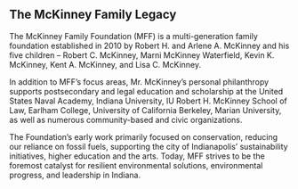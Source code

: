 ## The McKinney Family Legacy

The McKinney Family Foundation (MFF) is a multi-generation family foundation established in 2010 by Robert H. and Arlene A. McKinney and his five children – Robert C. McKinney, Marni McKinney Waterfield, Kevin K. McKinney, Kent A. McKinney, and Lisa C. McKinney.

In addition to MFF’s focus areas, Mr. McKinney’s personal philanthropy supports postsecondary and legal education and scholarship at the United States Naval Academy, Indiana University, IU Robert H. McKinney School of Law, Earlham College, University of California Berkeley, Marian University, as well as numerous community-based and civic organizations.

The Foundation’s early work primarily focused on conservation, reducing our reliance on fossil fuels, supporting the city of Indianapolis’ sustainability initiatives, higher education and the arts. Today, MFF strives to be the foremost catalyst for resilient environmental solutions, environmental progress, and leadership in Indiana.